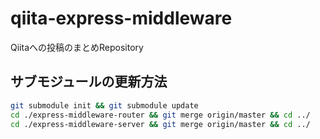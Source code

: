 # qiita-express-middleware
Qiitaへの投稿のまとめRepository

## サブモジュールの更新方法
```.sh
git submodule init && git submodule update
cd ./express-middleware-router && git merge origin/master && cd ../
cd ./express-middleware-server && git merge origin/master && cd ../
```

